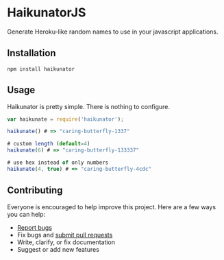 # HaikunatorJS

Generate Heroku-like random names to use in your javascript applications.

## Installation
```
npm install haikunator
```

## Usage

Haikunator is pretty simple. There is nothing to configure.

```javascript
var haikunate = require('haikunator');

haikunate() # => "caring-butterfly-1337"

# custom length (default=4)
haikunate(6) # => "caring-butterfly-133337"

# use hex instead of only numbers
haikunate(4, true) # => "caring-butterfly-4cdc"
```

## Contributing

Everyone is encouraged to help improve this project. Here are a few ways you can help:

- [Report bugs](https://github.com/atroxdev/haikunatorjs/issues)
- Fix bugs and [submit pull requests](https://github.com/atroxdev/haikunatorjs/pulls)
- Write, clarify, or fix documentation
- Suggest or add new features